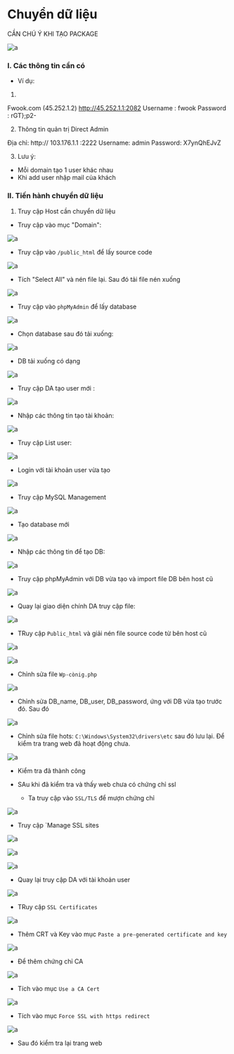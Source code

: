 # Chuyển dữ liệu

CẦN CHÚ Ý KHI TẠO PACKAGE

![a](https://f5-zpcloud.zdn.vn/7981481087483310810/0772272fe4ac28f271bd.jpg)


### I. Các thông tin cần có

  - Ví dụ:
1. 
Fwook.com (45.252.1.2)
http://45.252.1.1:2082
Username : fwook
Password : rGT};p2-

2. Thông tin quản trị Direct Admin

Địa chỉ: http://  103.176.1.1 :2222
Username: admin
Password: X7ynQhEJvZ

3. Lưu ý:

- Mỗi domain tạo 1 user khác nhau 
- Khi add user nhập mail của khách


### II. Tiến hành chuyển dữ liệu

1. Truy cập Host cần chuyển dữ liệu

- Truy cập vào mục "Domain":

![a](https://f5-zpcloud.zdn.vn/6948527195784067640/8757f25a1088ddd68499.jpg)

  - Truy cập vào `/public_html` để lấy source code

![a](https://f4-zpcloud.zdn.vn/2572926619622511995/18a0f5f31021dd7f8430.jpg)

  - Tích "Select All" và nén file lại. Sau đó tải file nén xuống

![a](https://f5-zpcloud.zdn.vn/1290025640375418713/d24180bb6769aa37f378.jpg)

- Truy cập vào `phpMyAdmin` để lấy database

![a](https://f5-zpcloud.zdn.vn/9186972991670747614/31059b2c86f14baf12e0.jpg)

  - Chọn database sau đó tải xuống:

![a](https://f6-zpcloud.zdn.vn/1764620696654220136/cf6f960e34d7f989a0c6.jpg)

  - DB tải xuống có dạng 

![a](https://f5-zpcloud.zdn.vn/1864538033972451558/79068a2faef263ac3ae3.jpg)

- Truy cập DA tạo user mới :

![a](https://f5-zpcloud.zdn.vn/7632666772657867487/cb9e5a045ad99787cec8.jpg)

  - Nhập các thông tin tạo tài khoản:

![a](https://f6-zpcloud.zdn.vn/4641816332489315648/7d20ff4f989655c80c87.jpg)

  - Truy cập List user:

![a](https://f5-zpcloud.zdn.vn/8474168183275616368/33aba46b9cb651e808a7.jpg)

  - Login với tài khoản user vừa tạo

![a](https://f6-zpcloud.zdn.vn/2845295316959491548/3677e1b17a68b736ee79.jpg)

- Truy cập MySQL Management

![a](https://f6-zpcloud.zdn.vn/2562903934834487376/4326f83668efa5b1fcfe.jpg)

  - Tạo database mới 

![a](https://f6-zpcloud.zdn.vn/1599831181098432727/c3032ff4a22d6f73363c.jpg)

  - Nhập các thông tin để tạo DB:

![a](https://f6-zpcloud.zdn.vn/7318305047287486669/2b0e7a1bf3c23e9c67d3.jpg)

  - Truy cập phpMyAdmin với DB vừa tạo và import file DB bên host cũ

![a](https://f4-zpcloud.zdn.vn/8185971815175733884/05fc7a27fbfe36a06fef.jpg)

- Quay lại giao diện chính DA truy cập file:

![a](https://f6-zpcloud.zdn.vn/6246489300408113763/527e3224b6fd7ba322ec.jpg)

  - TRuy cập `Public_html` và giải nén file source code từ bên host cũ

![a](https://f4-zpcloud.zdn.vn/6714621798955012360/7a3906a94a74872ade65.jpg)

![a](https://f5-zpcloud.zdn.vn/2053966875884550219/54692d5a2680ebdeb291.jpg)

- Chỉnh sửa file `Wp-cònig.php`

![a](https://f5-zpcloud.zdn.vn/7864824418164954220/25c22f266cfba1a5f8ea.jpg)

  - Chỉnh sửa DB_name, DB_user, DB_password, ứng với DB vừa tạo trước đó. Sau đó 

![a](https://f6-zpcloud.zdn.vn/2000947895121976497/44bdf6774eae83f0dabf.jpg)

- Chỉnh sửa file hots: `C:\Windows\System32\drivers\etc` sau đó lưu lại. Để kiểm tra trang web đã hoạt động chưa.

![a](https://f5-zpcloud.zdn.vn/5365845761131073375/b4a928d67b09b657ef18.jpg)

 - Kiểm tra đã thành công

- SAu khi đã kiểm tra và thấy web chưa có chứng chỉ ssl

  - Ta truy cập vào `SSL/TLS` để mượn chứng chỉ 

![a](https://f5-zpcloud.zdn.vn/4602928410599485237/364e7b7d2ca2e1fcb8b3.jpg)

  - Truy cập `Manage SSL sites

![a](https://f4-zpcloud.zdn.vn/8679171885525450252/d2bbffa4b67b7b25226a.jpg)

![a](https://f4-zpcloud.zdn.vn/5074139534621371705/fa75433afee333bd6af2.jpg)

![a](https://f5-zpcloud.zdn.vn/7604808865193032171/6178076db7b47aea23a5.jpg)

- Quay lại truy cập DA với tài khoản user

![a](https://f4-zpcloud.zdn.vn/2946541168649829217/89a628b49a6d57330e7c.jpg)

  - TRuy cập `SSL Certificates`

![a](https://f6-zpcloud.zdn.vn/7611475117603225912/e88da1b4156dd833817c.jpg)

  - Thêm CRT và Key vào mục `Paste a pre-generated certificate and key`

![a](https://f5-zpcloud.zdn.vn/7529256671425557706/4e0ceff3592a9474cd3b.jpg)

  - Để thêm chứng chỉ CA

![a](https://f4-zpcloud.zdn.vn/572049154009698719/dcbc93203bf9f6a7afe8.jpg)

  - Tích vào mục `Use a CA Cert`

![a](https://f6-zpcloud.zdn.vn/4125762896311425200/5e9a3c1596cc5b9202dd.jpg)

  - Tích vào mục `Force SSL with https redirect` 

![a](https://f5-zpcloud.zdn.vn/3482541547998333972/752b55c1f81835466c09.jpg)

- Sau đó kiểm tra lại trang web


